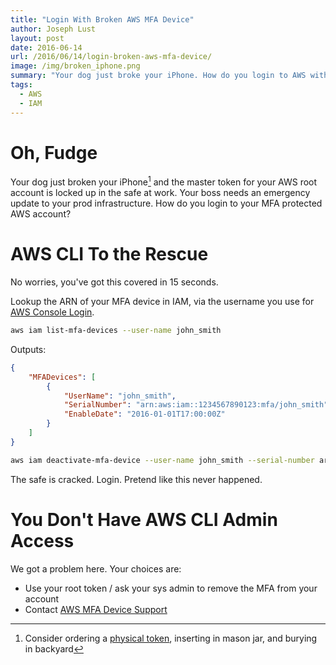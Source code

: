 ```yaml
---
title: "Login With Broken AWS MFA Device"
author: Joseph Lust
layout: post
date: 2016-06-14
url: /2016/06/14/login-broken-aws-mfa-device/
image: /img/broken_iphone.png
summary: "Your dog just broke your iPhone. How do you login to AWS without your MFA token?"
tags:
  - AWS
  - IAM
---
```


# Oh, Fudge
Your dog just broken your iPhone[^1] and the master token for your AWS root account is locked up in the safe at work. Your boss needs an emergency update to your prod infrastructure. How do you login to your MFA protected AWS account?

# AWS CLI To the Rescue
No worries, you've got this covered in 15 seconds.

Lookup the ARN of your MFA device in IAM, via the username you use for [AWS Console Login][10].

```bash
aws iam list-mfa-devices --user-name john_smith
```
Outputs:

```json
{
    "MFADevices": [
        {
            "UserName": "john_smith",
            "SerialNumber": "arn:aws:iam::1234567890123:mfa/john_smith",
            "EnableDate": "2016-01-01T17:00:00Z"
        }
    ]
}
```


```bash
aws iam deactivate-mfa-device --user-name john_smith --serial-number arn:aws:iam::1234567890123:mfa/john_smith
```

The safe is cracked. Login. Pretend like this never happened.

# You Don't Have AWS CLI Admin Access
We got a problem here. Your choices are:

- Use your root token / ask your sys admin to remove the MFA from your account
- Contact [AWS MFA Device Support][12]

 [^1]: Consider ordering a [physical token][11], inserting in mason jar, and burying in backyard

 [10]: https://console.aws.amazon.com/
 [11]: https://www.amazon.com/SafeNet-IDProve-Time-based-6-Digit-Services/dp/B002CRN5X8?ie=UTF8&keywords=gemalto%20aws&qid=1462806259&ref_=sr_1_1&sr=8-1
 [12]: https://aws.amazon.com/forms/aws-mfa-support
 
